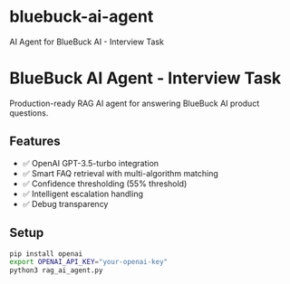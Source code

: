# bluebuck-ai-agent
AI Agent for BlueBuck AI - Interview Task
# BlueBuck AI Agent - Interview Task

Production-ready RAG AI agent for answering BlueBuck AI product questions.

## Features
- ✅ OpenAI GPT-3.5-turbo integration
- ✅ Smart FAQ retrieval with multi-algorithm matching  
- ✅ Confidence thresholding (55% threshold)
- ✅ Intelligent escalation handling
- ✅ Debug transparency

## Setup
```bash
pip install openai
export OPENAI_API_KEY="your-openai-key"
python3 rag_ai_agent.py
